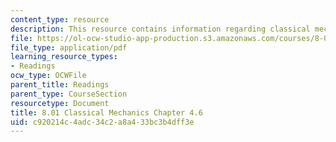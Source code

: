 ```yaml
---
content_type: resource
description: This resource contains information regarding classical mechanics.
file: https://ol-ocw-studio-app-production.s3.amazonaws.com/courses/8-01sc-classical-mechanics-fall-2016/c920214c4adc34c2a8a433bc3b4dff3e_MIT8_01F16_chapter4.6.pdf
file_type: application/pdf
learning_resource_types:
- Readings
ocw_type: OCWFile
parent_title: Readings
parent_type: CourseSection
resourcetype: Document
title: 8.01 Classical Mechanics Chapter 4.6
uid: c920214c-4adc-34c2-a8a4-33bc3b4dff3e
---
```

